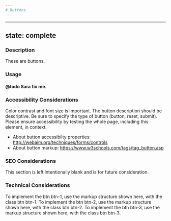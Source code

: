 ```yaml
---
# Buttons
---
```


---
state: complete
---

### Description
These are buttons.

### Usage
#### @todo Sara fix me.

### Accessibility Considerations
Color contrast and font size is important.
The button description should be descriptive. Be sure to specify the type of button (button, reset, submit).
Please ensure accessibility by testing the whole page, including this element, in context.
* About button accessibilty properties: http://webaim.org/techniques/forms/controls
* About button markup: https://www.w3schools.com/tags/tag_button.asp

### SEO Considerations
This section is left intentionally blank and is for future consideration.

### Technical Considerations
To implement the btn btn-1, use the markup structure shown here, with the class btn btn-1.
To implement the btn btn-2, use the markup structure shown here, with the class btn btn-2.
To implement the btn btn-3, use the markup structure shown here, with the class btn btn-3.
